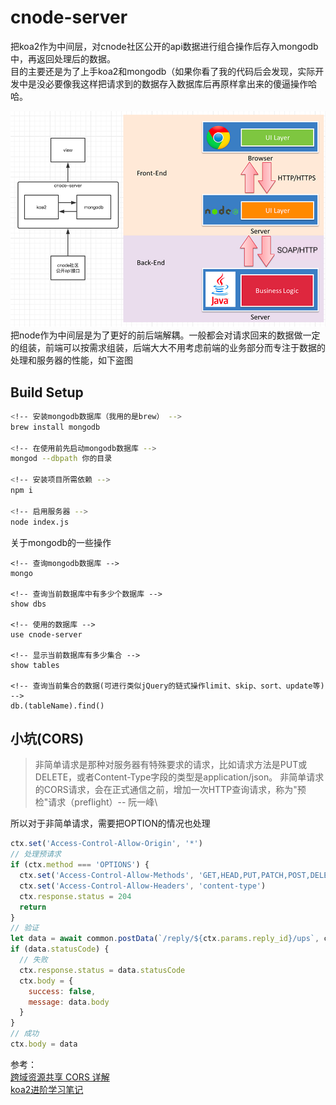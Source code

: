 # cnode-server
把koa2作为中间层，对cnode社区公开的api数据进行组合操作后存入mongodb中，再返回处理后的数据。\
目的主要还是为了上手koa2和mongodb（如果你看了我的代码后会发现，实际开发中是没必要像我这样把请求到的数据存入数据库后再原样拿出来的傻逼操作哈哈。

![image](https://github.com/sihai00/cnode-server/blob/master/cnode-server.png)\
把node作为中间层是为了更好的前后端解耦。一般都会对请求回来的数据做一定的组装，前端可以按需求组装，后端大大不用考虑前端的业务部分而专注于数据的处理和服务器的性能，如下盗图

## Build Setup
``` bash
<!-- 安装mongodb数据库（我用的是brew） -->
brew install mongodb

<!-- 在使用前先启动mongodb数据库 -->
mongod --dbpath 你的目录

<!-- 安装项目所需依赖 -->
npm i

<!-- 启用服务器 -->
node index.js
```

关于mongodb的一些操作
```mongo
<!-- 查询mongodb数据库 -->
mongo

<!-- 查询当前数据库中有多少个数据库 -->
show dbs

<!-- 使用的数据库 -->
use cnode-server

<!-- 显示当前数据库有多少集合 -->
show tables

<!-- 查询当前集合的数据(可进行类似jQuery的链式操作limit、skip、sort、update等) -->
db.(tableName).find()
```
## 小坑(CORS)
> 非简单请求是那种对服务器有特殊要求的请求，比如请求方法是PUT或DELETE，或者Content-Type字段的类型是application/json。
非简单请求的CORS请求，会在正式通信之前，增加一次HTTP查询请求，称为"预检"请求（preflight）-- 阮一峰\

所以对于非简单请求，需要把OPTION的情况也处理
```js
ctx.set('Access-Control-Allow-Origin', '*')
// 处理预请求
if (ctx.method === 'OPTIONS') {
  ctx.set('Access-Control-Allow-Methods', 'GET,HEAD,PUT,PATCH,POST,DELETE')
  ctx.set('Access-Control-Allow-Headers', 'content-type')
  ctx.response.status = 204
  return
}
// 验证
let data = await common.postData(`/reply/${ctx.params.reply_id}/ups`, ctx.request.body)
if (data.statusCode) {
  // 失败
  ctx.response.status = data.statusCode
  ctx.body = {
    success: false,
    message: data.body
  }
}
// 成功
ctx.body = data
```
参考：\
[跨域资源共享 CORS 详解](http://www.ruanyifeng.com/blog/2016/04/cors.html)\
[koa2进阶学习笔记](https://chenshenhai.github.io/koa2-note/)
